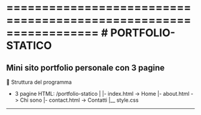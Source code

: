 =================================================================
                         # PORTFOLIO-STATICO
=================================================================
Mini sito portfolio personale con 3 pagine
-----------------------------------------------------------------
📂 Struttura del programma
- 3 pagine HTML:
/portfolio-statico
|
|- index.html   -> Home
|- about.html   -> Chi sono
|- contact.html -> Contatti
|__ style.css
---------------------------------------------------------------
